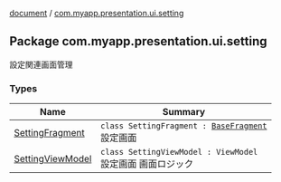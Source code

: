[document](../index.md) / [com.myapp.presentation.ui.setting](./index.md)

## Package com.myapp.presentation.ui.setting

設定関連画面管理

### Types

| Name | Summary |
|---|---|
| [SettingFragment](-setting-fragment/index.md) | `class SettingFragment : `[`BaseFragment`](../com.myapp.presentation.utils/-base-fragment/index.md)<br>設定画面 |
| [SettingViewModel](-setting-view-model/index.md) | `class SettingViewModel : ViewModel`<br>設定画面 画面ロジック |
